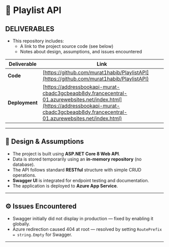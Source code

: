 # 🎵 Playlist API

## DELIVERABLES

  - This repository includes:
    - A link to the project source code (see below)
    - Notes about design, assumptions, and issues encountered

| Deliverable | Link |
|--------------|------|
| **Code** | [https://github.com/murat1habib/PlaylistAPI](https://github.com/murat1habib/PlaylistAPI) |
| **Deployment** | [https://addressbookapi-murat-cbadc3gcbeaqb8dy.francecentral-01.azurewebsites.net/index.html](https://addressbookapi-murat-cbadc3gcbeaqb8dy.francecentral-01.azurewebsites.net/index.html) |

---

## 📘 Design & Assumptions
- The project is built using **ASP.NET Core 8 Web API**.
- Data is stored temporarily using an **in-memory repository** (no database).
- The API follows standard **RESTful** structure with simple CRUD operations.
- **Swagger UI** is integrated for endpoint testing and documentation.
- The application is deployed to **Azure App Service**.

---

## ⚙️ Issues Encountered
- Swagger initially did not display in production — fixed by enabling it globally.
- Azure redirection caused 404 at root — resolved by setting `RoutePrefix = string.Empty` for Swagger.

---
